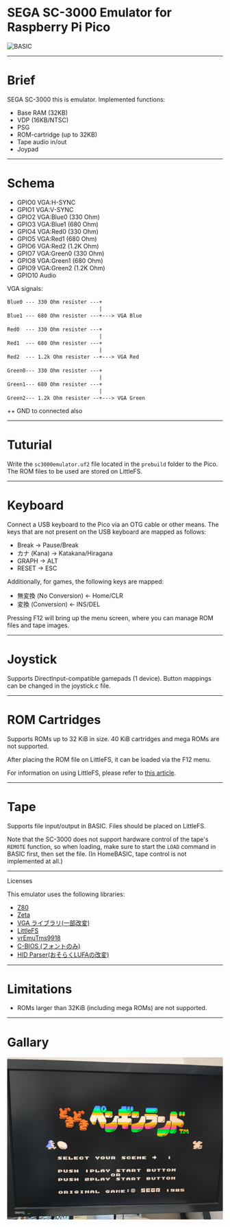 # SEGA SC-3000 Emulator for Raspberry Pi Pico

![BASIC](/pictures/screenshot01.jpg)

---
# Brief

SEGA SC-3000 this is emulator.
Implemented functions:

- Base RAM (32KB)
- VDP (16KB/NTSC)
- PSG
- ROM-cartridge (up to 32KB)
- Tape audio in/out
- Joypad

---
# Schema

- GPIO0 VGA:H-SYNC
- GPIO1 VGA:V-SYNC
- GPIO2 VGA:Blue0 (330 Ohm)
- GPIO3 VGA:Blue1 (680 Ohm)
- GPIO4 VGA:Red0 (330 Ohm)
- GPIO5 VGA:Red1 (680 Ohm)
- GPIO6 VGA:Red2 (1.2K Ohm)
- GPIO7 VGA:Green0 (330 Ohm)
- GPIO8 VGA:Green1 (680 Ohm)
- GPIO9 VGA:Green2 (1.2K Ohm)
- GPIO10 Audio

VGA signals:

```
Blue0 --- 330 Ohm resister ---+
                              |
Blue1 --- 680 Ohm resister ---+---> VGA Blue

Red0  --- 330 Ohm resister ---+
                              |
Red1  --- 680 Ohm resister ---+
                              |
Red2  --- 1.2k Ohm resister --+---> VGA Red

Green0--- 330 Ohm resister ---+
                              |
Green1--- 680 Ohm resister ---+
                              |
Green2--- 1.2k Ohm resister --+---> VGA Green
```

++ GND to connected also

---
# Tuturial

Write the `sc3000emulator.uf2` file located in the `prebuild` folder to the Pico.
The ROM files to be used are stored on LittleFS.

---
# Keyboard

Connect a USB keyboard to the Pico via an OTG cable or other means. The keys that are not present on the USB keyboard are mapped as follows:

 - Break → Pause/Break
 - カナ (Kana) → Katakana/Hiragana
 - GRAPH → ALT
 - RESET → ESC

Additionally, for games, the following keys are mapped:

 - 無変換 (No Conversion) ← Home/CLR
 - 変換 (Conversion) ← INS/DEL

Pressing F12 will bring up the menu screen, where you can manage ROM files and tape images.

---
# Joystick

Supports DirectInput-compatible gamepads (1 device). Button mappings can be changed in the joystick.c file.

---
# ROM Cartridges

Supports ROMs up to 32 KiB in size. 40 KiB cartridges and mega ROMs are not supported.

After placing the ROM file on LittleFS, it can be loaded via the F12 menu.

For information on using LittleFS, please refer to [this article](https://shippoiincho.github.io/posts/39/).

---
# Tape

Supports file input/output in BASIC. Files should be placed on LittleFS.

Note that the SC-3000 does not support hardware control of the tape's `REMOTE` function, so when loading, make sure to start the `LOAD` command in BASIC first, then set the file. (In HomeBASIC, tape control is not implemented at all.)

---
Licenses

This emulator uses the following libraries:

- [Z80](https://github.com/redcode/Z80/tree/master)
- [Zeta](https://github.com/redcode/Zeta)
- [VGA ライブラリ(一部改変)](https://github.com/vha3/Hunter-Adams-RP2040-Demos/tree/master/VGA_Graphics)
- [LittleFS](https://github.com/littlefs-project/littlefs)
- [vrEmuTms9918](https://github.com/visrealm/vrEmuTms9918)
- [C-BIOS (フォントのみ)](https://cbios.sourceforge.net/)
- [HID Parser(おそらくLUFAの改変)](https://gist.github.com/SelvinPL/99fd9af4566e759b6553e912b6a163f9)

---
# Limitations

- ROMs larger than 32KiB (including mega ROMs) are not supported.

---
# Gallary

![GAME](/pictures/screenshot00.jpg)
